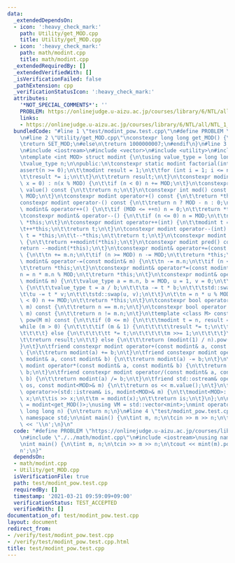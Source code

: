 ```yaml
---
data:
  _extendedDependsOn:
  - icon: ':heavy_check_mark:'
    path: Utility/get_MOD.cpp
    title: Utility/get_MOD.cpp
  - icon: ':heavy_check_mark:'
    path: math/modint.cpp
    title: math/modint.cpp
  _extendedRequiredBy: []
  _extendedVerifiedWith: []
  _isVerificationFailed: false
  _pathExtension: cpp
  _verificationStatusIcon: ':heavy_check_mark:'
  attributes:
    '*NOT_SPECIAL_COMMENTS*': ''
    PROBLEM: https://onlinejudge.u-aizu.ac.jp/courses/library/6/NTL/all/NTL_1_B
    links:
    - https://onlinejudge.u-aizu.ac.jp/courses/library/6/NTL/all/NTL_1_B
  bundledCode: "#line 1 \"test/modint_pow.test.cpp\"\n#define PROBLEM \"https://onlinejudge.u-aizu.ac.jp/courses/library/6/NTL/all/NTL_1_B\"\
    \n#line 2 \"Utility/get_MOD.cpp\"\nconstexpr long long get_MOD() {\n#ifdef SET_MOD\n\
    \treturn SET_MOD;\n#else\n\treturn 1000000007;\n#endif\n}\n#line 3 \"math/modint.cpp\"\
    \n#include <iostream>\n#include <vector>\n#include <utility>\n#include <cassert>\n\
    \ntemplate <int MOD> struct modint {\n\tusing value_type = long long;\n\nprivate:\n\
    \tvalue_type n;\n\npublic:\n\tconstexpr static modint factorial(int n) {\n\t\t\
    assert(n >= 0);\n\t\tmodint result = 1;\n\t\tfor (int i = 1; i <= n; ++i) {\n\t\
    \t\tresult *= i;\n\t\t}\n\t\treturn result;\n\t}\n\tconstexpr modint(const value_type\
    \ x = 0) : n(x % MOD) {\n\t\tif (n < 0) n += MOD;\n\t}\n\tconstexpr value_type\
    \ value() const {\n\t\treturn n;\n\t}\n\tconstexpr int mod() const {\n\t\treturn\
    \ MOD;\n\t}\n\tconstexpr modint operator+() const {\n\t\treturn *this;\n\t}\n\t\
    constexpr modint operator-() const {\n\t\treturn n ? MOD - n : 0;\n\t}\n\tconstexpr\
    \ modint& operator++() {\n\t\tif (MOD <= ++n) n = 0;\n\t\treturn *this;\n\t}\n\
    \tconstexpr modint& operator--() {\n\t\tif (n <= 0) n = MOD;\n\t\tn--;\n\t\treturn\
    \ *this;\n\t}\n\tconstexpr modint operator++(int) {\n\t\tmodint t = *this;\n\t\
    \t++*this;\n\t\treturn t;\n\t}\n\tconstexpr modint operator--(int) {\n\t\tmodint\
    \ t = *this;\n\t\t--*this;\n\t\treturn t;\n\t}\n\tconstexpr modint next() const\
    \ {\n\t\treturn ++modint(*this);\n\t}\n\tconstexpr modint pred() const {\n\t\t\
    return --modint(*this);\n\t}\n\tconstexpr modint& operator+=(const modint& m)\
    \ {\n\t\tn += m.n;\n\t\tif (n >= MOD) n -= MOD;\n\t\treturn *this;\n\t}\n\tconstexpr\
    \ modint& operator-=(const modint& m) {\n\t\tn -= m.n;\n\t\tif (n < 0) n += MOD;\n\
    \t\treturn *this;\n\t}\n\tconstexpr modint& operator*=(const modint& m) {\n\t\t\
    n = n * m.n % MOD;\n\t\treturn *this;\n\t}\n\tconstexpr modint& operator/=(const\
    \ modint& m) {\n\t\tvalue_type a = m.n, b = MOD, u = 1, v = 0;\n\t\twhile (b)\
    \ {\n\t\t\tvalue_type t = a / b;\n\t\t\ta -= t * b;\n\t\t\tstd::swap(a, b);\n\t\
    \t\tu -= t * v;\n\t\t\tstd::swap(u, v);\n\t\t}\n\t\tn = n * u % MOD;\n\t\tif (n\
    \ < 0) n += MOD;\n\t\treturn *this;\n\t}\n\tconstexpr bool operator==(const modint&\
    \ m) const {\n\t\treturn n == m.n;\n\t}\n\tconstexpr bool operator!=(const modint&\
    \ m) const {\n\t\treturn n != m.n;\n\t}\n\ttemplate <class M> constexpr modint\
    \ pow(M m) const {\n\t\tif (0 <= m) {\n\t\t\tmodint t = n, result = 1;\n\t\t\t\
    while (m > 0) {\n\t\t\t\tif (m & 1) {\n\t\t\t\t\tresult *= t;\n\t\t\t\t\tm--;\n\
    \t\t\t\t} else {\n\t\t\t\t\tt *= t;\n\t\t\t\t\tm >>= 1;\n\t\t\t\t}\n\t\t\t}\n\t\
    \t\treturn result;\n\t\t} else {\n\t\t\treturn (modint(1) / n).pow(-m);\n\t\t\
    }\n\t}\n\tfriend constexpr modint operator+(const modint& a, const modint& b)\
    \ {\n\t\treturn modint(a) += b;\n\t}\n\tfriend constexpr modint operator-(const\
    \ modint& a, const modint& b) {\n\t\treturn modint(a) -= b;\n\t}\n\tfriend constexpr\
    \ modint operator*(const modint& a, const modint& b) {\n\t\treturn modint(a) *=\
    \ b;\n\t}\n\tfriend constexpr modint operator/(const modint& a, const modint&\
    \ b) {\n\t\treturn modint(a) /= b;\n\t}\n\tfriend std::ostream& operator<<(std::ostream&\
    \ os, const modint<MOD>& m) {\n\t\treturn os << m.value();\n\t}\n\tfriend std::istream&\
    \ operator>>(std::istream& is, modint<MOD>& m) {\n\t\tmodint<MOD>::value_type\
    \ x;\n\t\tis >> x;\n\t\tm = modint(x);\n\t\treturn is;\n\t}\n};\n\nusing mint\
    \ = modint<get_MOD()>;\nusing VM = std::vector<mint>;\nmint operator\"\"_m(unsigned\
    \ long long n) {\n\treturn n;\n}\n#line 4 \"test/modint_pow.test.cpp\"\nusing\
    \ namespace std;\n\nint main() {\n\tint m, n;\n\tcin >> m >> n;\n\tcout << mint(m).pow(n)\
    \ << '\\n';\n}\n"
  code: "#define PROBLEM \"https://onlinejudge.u-aizu.ac.jp/courses/library/6/NTL/all/NTL_1_B\"\
    \n#include \"./../math/modint.cpp\"\n#include <iostream>\nusing namespace std;\n\
    \nint main() {\n\tint m, n;\n\tcin >> m >> n;\n\tcout << mint(m).pow(n) << '\\\
    n';\n}"
  dependsOn:
  - math/modint.cpp
  - Utility/get_MOD.cpp
  isVerificationFile: true
  path: test/modint_pow.test.cpp
  requiredBy: []
  timestamp: '2021-03-21 09:59:09+09:00'
  verificationStatus: TEST_ACCEPTED
  verifiedWith: []
documentation_of: test/modint_pow.test.cpp
layout: document
redirect_from:
- /verify/test/modint_pow.test.cpp
- /verify/test/modint_pow.test.cpp.html
title: test/modint_pow.test.cpp
---
```

